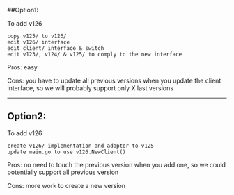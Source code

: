 ##Option1:

To add v126

```
copy v125/ to v126/
edit v126/ interface
edit client/ interface & switch
edit v123/, v124/ & v125/ to comply to the new interface
```

Pros: easy 

Cons: you have to update all previous versions when you update the client interface, so we will probably support only X last versions


---

## Option2:

To add v126

```
create v126/ implementation and adaptor to v125
update main.go to use v126.NewClient()
```

Pros: no need to touch the previous version when you add one, so we could potentially support all previous version

Cons: more work to create a new version
